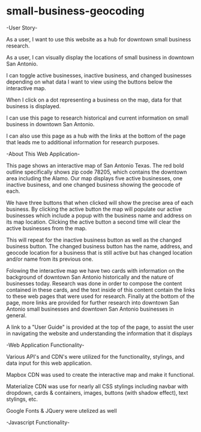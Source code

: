 # small-business-geocoding
-User Story-

As a user, I want to use this website as a hub for downtown small business research.

As a user, I can visually display the locations of small business in downtown San Antonio.

I can toggle active businesses, inactive business, and changed businesses depending on what data I want to view using the buttons below the interactive map.

When I click on a dot representing a business on the map, data for that business is displayed.

I can use this page to research historical and current information on small business in downtown San Antonio.

I can also use this page as a hub with the links at the bottom of the page that leads me to additional information for research purposes.

-About This Web Application-

This page shows an interactive map of San Antonio Texas. The red bold outline specifically shows zip code 78205, which contains the downtown area including the Alamo. Our map displays five active businesses, one inactive business, and one changed business showing the geocode of each.

We have three buttons that when clicked will show the precise area of each business. By clicking the active button the map will populate our active businesses which include a popup with the business name and address on its map location. Clicking the active button a second time will clear the active businesses from the map.

This will repeat for the inactive business button as well as the changed business button. The changed business button has the name, address, and geocode location for a business that is still active but has changed location and/or name from its previous one.

Folowing the interactive map we have two cards with information on the background of downtown San Antonio historically and the nature of businesses today. Research was done in order to compose the content contained in these cards, and the text inside of this content contain the links to these web pages that were used for research. Finally at the bottom of the page, more links are provided for further research into downtown San Antonio small businesses and downtown San Antonio businesses in general.

A link to a "User Guide" is provided at the top of the page, to assist the user in navigating the website and understanding the information that it displays

-Web Application Functionality-

Various API's and CDN's were utilized for the functionality, stylings, and data input for this web application.

Mapbox CDN was used to create the interactive map and make it functional.

Materialize CDN was use for nearly all CSS stylings including navbar with dropdown, cards & containers, images, buttons (with shadow effect), text stylings, etc.

Google Fonts & JQuery were utelized as well

-Javascript Functionality-
